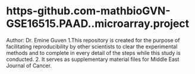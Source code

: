 # https-github.com-mathbioGVN-GSE16515.PAAD..microarray.project
Author: Dr. Emine Guven
1.This repository is created for the purpose of facilitating reproducibility by other scientists to clear the experimental methods and to complete in every detail of the steps while this study is conducted.
2. It serves as supplementary material files for Middle East Journal of Cancer. 
